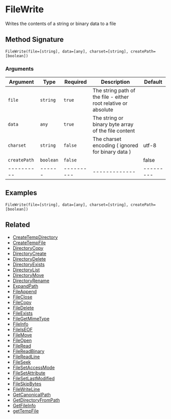 # FileWrite

Writes the contents of a string or binary data to a file

## Method Signature

```
FileWrite(file=[string], data=[any], charset=[string], createPath=[boolean])
```

### Arguments

| Argument     | Type      | Required   | Description                                                    | Default   |
| ------------ | --------- | ---------- | -------------------------------------------------------------- | --------- |
| `file`       | `string`  | `true`     | The string path of the file - either root relative or absolute |           |
| `data`       | `any`     | `true`     | The string or binary byte array of the file content            |           |
| `charset`    | `string`  | `false`    | The charset encoding ( ignored for binary data )               | utf-8     |
| `createPath` | `boolean` | `false`    |                                                                | false     |
| ----------   | ------    | ---------- | -------------                                                  | --------- |

## Examples

```
FileWrite(file=[string], data=[any], charset=[string], createPath=[boolean])
```

## Related

* [CreateTempDirectory](createtempdirectory.md)
* [CreateTempFile](createtempfile.md)
* [DirectoryCopy](directorycopy.md)
* [DirectoryCreate](directorycreate.md)
* [DirectoryDelete](directorydelete.md)
* [DirectoryExists](directoryexists.md)
* [DirectoryList](directorylist.md)
* [DirectoryMove](directorymove.md)
* [DirectoryRename](directoryrename.md)
* [ExpandPath](expandpath.md)
* [FileAppend](fileappend.md)
* [FileClose](fileclose.md)
* [FileCopy](filecopy.md)
* [FileDelete](filedelete.md)
* [FileExists](fileexists.md)
* [FileGetMimeType](filegetmimetype.md)
* [FileInfo](fileinfo.md)
* [FileIsEOF](fileiseof.md)
* [FileMove](filemove.md)
* [FileOpen](fileopen.md)
* [FileRead](fileread.md)
* [FileReadBinary](filereadbinary.md)
* [FileReadLine](filereadline.md)
* [FileSeek](fileseek.md)
* [FileSetAccessMode](filesetaccessmode.md)
* [FileSetAttribute](filesetattribute.md)
* [FileSetLastModified](filesetlastmodified.md)
* [FileSkipBytes](fileskipbytes.md)
* [FileWriteLine](filewriteline.md)
* [GetCanonicalPath](getcanonicalpath.md)
* [GetDirectoryFromPath](getdirectoryfrompath.md)
* [GetFileInfo](getfileinfo.md)
* [getTempFile](gettempfile.md)
